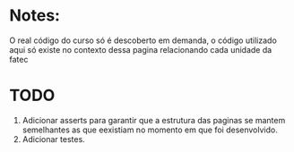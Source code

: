 # Notes:
O real código do curso só é descoberto em demanda, o código utilizado aqui só existe no contexto dessa pagina relacionando cada unidade da fatec

# TODO
1. Adicionar asserts para garantir que a estrutura das paginas se mantem semelhantes as que eexistiam no momento em que foi desenvolvido.
2. Adicionar testes.
